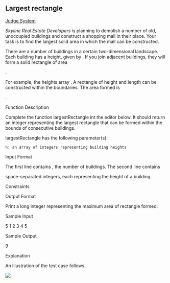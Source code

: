 ## Largest rectangle

[Judge System](https://www.hackerrank.com/challenges/largest-rectangle/problem)

*Skyline Real Estate Developers* is planning to demolish a number of old, unoccupied buildings and construct a shopping mall in their place. Your task is to find the largest solid area in which the mall can be constructed.

There are a number of buildings in a certain two-dimensional landscape. Each building has a height, given by
. If you join adjacent buildings, they will form a solid rectangle of area

.

For example, the heights array
. A rectangle of height and length can be constructed within the boundaries. The area formed is

.

Function Description

Complete the function largestRectangle int the editor below. It should return an integer representing the largest rectangle that can be formed within the bounds of consecutive buildings.

largestRectangle has the following parameter(s):

    h: an array of integers representing building heights

Input Format

The first line contains
, the number of buildings.
The second line contains

space-separated integers, each representing the height of a building.

Constraints

Output Format

Print a long integer representing the maximum area of rectangle formed.

Sample Input

5
1 2 3 4 5

Sample Output

9

Explanation

An illustration of the test case follows.

![](https://github.com/andy489/Data_Structures_and_Algorithms_CPP/blob/master/assets/Largest%20Rectangle%2001.svg)
